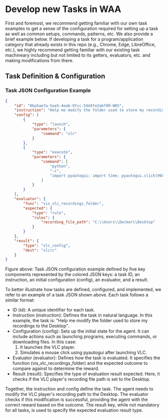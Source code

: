 # Develop new Tasks in WAA

First and foremost, we recommend getting familiar with our own task examples to get a sense of the configuration required for setting up a task as well as common setups, commands, patterns, etc. We also provide a brief example below. If developing a task for a program/application category that already exists in this repo (e.g., Chrome, Edge, LibreOffice, etc.), we highly recommend getting familiar with our existing task machineary including but not limited to its getters, evaluators, etc. and making modifications from there.

## Task Definition & Configuration  

### Task JSON Configuration Example  
  
```json  
{  
    "id": "8ba5ae7a-5ae5-4eab-9fcc-5dd4fe3abf89-W0S",  
    "instruction": "Help me modify the folder used to store my recordings to the Desktop",  
    "config": [  
        {  
            "type": "launch",  
            "parameters": {  
                "command": "vlc"  
            }  
        },  
        {  
            "type": "execute",  
            "parameters": {  
                "command": [  
                    "python",  
                    "-c",  
                    "import pyautogui; import time; pyautogui.click(960, 540); time.sleep(0.5);"  
                ]  
            }  
        }  
    ],  
    "evaluator": {  
        "func": "vis_vlc_recordings_folder",  
        "expected": {  
            "type": "rule",  
            "rules": {  
                "recording_file_path": "C:\\Users\\Docker\\Desktop"  
            }  
        }  
    },  
    "result": {  
        "type": "vlc_config",  
        "dest": "vlcrc"  
    }  
}
```
 
Figure above: Task JSON configuration example defined by five key components represented by the colored JSON keys: a task ID, an instruction, an initial configuration (config), an evaluator, and a result.

To better illustrate how tasks are defined, configured, and implemented, we refer to an example of a task JSON shown above. Each task follows a similar format:

- ID (id): A unique identifier for each task.
- Instruction (instruction): Defines the task in natural language. In this example, the task is: "Help me modify the folder used to store my recordings to the Desktop".
- Configuration (config): Sets up the initial state for the agent. It can include actions such as launching programs, executing commands, or downloading files. In this case:
  1. It launches the VLC player.
  2. Simulates a mouse click using pyautogui after launching VLC.
- Evaluator (evaluator): Defines how the task is evaluated. It specifies the function (vis_vlc_recordings_folder) and the expected outcome to compare against to determine the reward.
- Result (result): Specifies the type of evaluation result expected. Here, it checks if the VLC player's recording file path is set to the Desktop.

Together, the instruction and config define the task. The agent needs to modify the VLC player's recording path to the Desktop. The evaluator checks if this modification is successful, providing the agent with the correct reward based on the outcome. The result key, while not mandatory for all tasks, is used to specify the expected evaluation result type.
